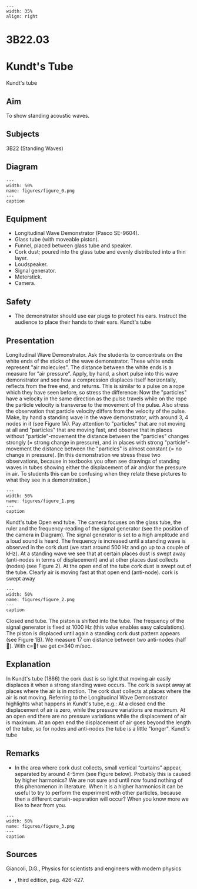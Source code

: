 
```{figure} /figures/busy.png
---
width: 35%
align: right
```
# 3B22.03 
  # Kundt's Tube 
 Kundt's tube   
  
## Aim   
 To show standing acoustic waves.    
  
## Subjects   
 3B22 (Standing Waves)   
  
## Diagram   
    
```{figure} figures/figure_0.png  
---  
width: 50%  
name: figures/figure_0.png  
---  
caption  
``` 
    
  
## Equipment   
 
 *  Longitudinal Wave Demonstrator (Pasco SE-9604). 
 *  Glass tube (with moveable piston). 
 *  Funnel, placed between glass tube and speaker. 
 *  Cork dust; poured into the glass tube and evenly distributed into a thin layer. 
 *  Loudspeaker. 
 *  Signal generator. 
 *  Meterstick. 
 *  Camera.   
  
## Safety   
 
 *  The demonstrator should use ear plugs to protect his ears. Instruct the audience to place their hands to their ears. Kundt's tube
    
  
## Presentation   
 Longitudinal Wave Demonstrator. Ask the students to concentrate on the white ends of the sticks of the wave demonstrator. These white ends represent "air molecules". The distance between the white ends is a measure for “air pressure”. Apply, by hand, a short pulse into this wave demonstrator and see how a compression displaces itself horizontally, reflects from the free end, and returns. This is similar to a pulse on a rope which they have seen before, so stress the difference: Now the "particles" have a velocity in the same direction as the pulse travels while on the rope the particle velocity is transverse to the movement of the pulse. Also stress the observation that particle velocity differs from the velocity of the pulse. Make, by hand a standing wave in the wave demonstrator, with around 3, 4 nodes in it (see Figure 1A). Pay attention to "particles" that are not moving at all and "particles" that are moving fast, and observe that in places without "particle"-movement the distance between the "particles" changes strongly (= strong change in pressure), and in places with strong "particle"-movement the distance between the "particles" is almost constant (= no change in pressure). [In this demonstration we stress these two observations, because in textbooks you often see drawings of standing waves in tubes showing either the displacement of air and/or the pressure in air. To students this can be confusing when they relate these pictures to what they see in a demonstration.]     
```{figure} figures/figure_1.png  
---  
width: 50%  
name: figures/figure_1.png  
---  
caption  
``` 
 Kundt's tube Open end tube. The camera focuses on the glass tube, the ruler and the frequency-reading of the signal generator (see the position of the camera in Diagram). The signal generator is set to a high amplitude and a loud sound is heard. The frequency is increased until a standing wave is observed in the cork dust (we start around 500 Hz and go up to a couple of kHz). At a standing wave we see that at certain places dust is swept away (anti-nodes in terms of displacement) and at other places dust collects (nodes) (see Figure 2). At the open end of the tube cork dust is swept out of the tube. Clearly air is moving fast at that open end (anti-node). cork is swept away   
```{figure} figures/figure_2.png  
---  
width: 50%  
name: figures/figure_2.png  
---  
caption  
``` 
 Closed end tube. The piston is shifted into the tube. The frequency of the signal generator is fixed at 1000 Hz (this value enables easy calculations). The piston is displaced until again a standing cork dust pattern appears (see Figure 1B). We measure 17 cm distance between two anti-nodes (half ). With c=f  we get c=340 m/sec.    
  
## Explanation   
 In Kundt's tube (1866) the cork dust is so light that moving air easily displaces it when a strong standing wave occurs. The cork is swept away at places where the air is in motion. The cork dust collects at places where the air is not moving. Referring to the Longitudinal Wave Demonstrator highlights what happens in Kundt's tube, e.g.: At a closed end the displacement of air is zero, while the pressure variations are maximum. At an open end there are no pressure variations while the displacement of air is maximum. At an open end the displacement of air goes beyond the length of the tube, so for nodes and anti-nodes the tube is a little "longer".              Kundt's tube   
  
## Remarks   
 
 *  In the area where cork dust collects, small vertical “curtains” appear, separated by around 4-5mm (see Figure below). Probably this is caused by higher harmonics? We are not sure and until now found nothing of this phenomenon in literature. When it is a higher harmonics it can be useful to try to perform the experiment with other particles, because then a different curtain-separation will occur? When you know more we like to hear from you.   
```{figure} figures/figure_3.png  
---  
width: 50%  
name: figures/figure_3.png  
---  
caption  
```
 
     
  
## Sources   
 Giancoli, D.G., Physics for scientists and engineers with modern physics
 *  , third edition, pag. 426-427.
  